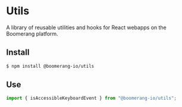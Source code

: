 # Utils

A library of reusable utilities and hooks for React webapps on the Boomerang platform.

## Install

```bash
$ npm install @boomerang-io/utils
```

## Use

```js
import { isAccessibleKeyboardEvent } from "@boomerang-io/utils";
```
